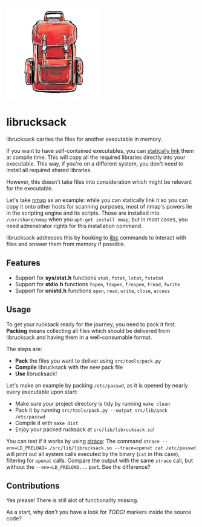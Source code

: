 <img alt="librucksack logo" src="rucksack.png" width="250px" height="250px">

# librucksack

librucksack carries the files for another executable in memory.

If you want to have self-contained executables, you can [statically link](https://en.wikipedia.org/wiki/Static_build) them at compile time.
This will copy all the required libraries directly into your executable. This way, if you're on a different system, you don't need to install all required shared libraries.

However, this doesn't take files into consideration which might be relevant for the executable.

Let's take [nmap](https://nmap.org) as an example: while you can statically link it so you can copy it onto other hosts for scanning purposes, most of nmap's powers lie in the scripting engine and its scripts. Those are installed into `/usr/share/nmap` when you `apt-get install nmap`; but in most cases, you need adminstrator rights for this installation command.

librucksack addresses this by hooking to [libc](https://gnu.org/software/libc/) commands to interact with files and answer them from memory if possible. 

## Features

- Support for **sys/stat.h** functions `stat`, `fstat`, `lstat`, `fstatat`
- Support for **stdio.h** functions `fopen`, `fdopen`, `freopen`, `fread`, `fwrite`
- Support for **unistd.h** functions `open`, `read`, `write`, `close`, `access`

## Usage

To get your rucksack ready for the journey, you need to pack it first. **Packing** means collecting all files which should be delivered from librucksack and having them in a well-consumable format.

The steps are:

- **Pack** the files you want to deliver using `src/tools/pack.py`
- **Compile** librucksack with the new pack file
- **Use** librucksack!

Let's make an example by packing `/etc/passwd`, as it is opened by nearly every executable upon start:

- Make sure your project directory is tidy by running `make clean`
- Pack it by running `src/tools/pack.py --output src/lib/pack /etc/passwd`
- Compile it with `make dist`
- Enjoy your packed rucksack at `src/lib/librucksack.so`!

You can test if it works by using [strace]():
The command `strace --env=LD_PRELOAD=./src/lib/librucksack.so --trace=openat cat /etc/passwd` will print out all system calls executed by the binary (`cat` in this case), filtering for `openat` calls. Compare the output with the same `strace` call, but without the `--env=LD_PRELOAD...` part. See the difference?

## Contributions

Yes please! There is still alot of functionality missing.

As a start, why don't you have a look for *TODO!* markers inside the source code?

